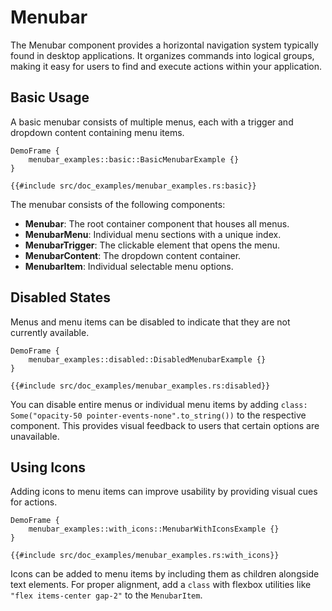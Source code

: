 # Menubar

The Menubar component provides a horizontal navigation system typically found in desktop applications. It organizes commands into logical groups, making it easy for users to find and execute actions within your application.

## Basic Usage

A basic menubar consists of multiple menus, each with a trigger and dropdown content containing menu items.

```inject-dioxus
DemoFrame {
    menubar_examples::basic::BasicMenubarExample {}
}
```

```rust, no_run
{{#include src/doc_examples/menubar_examples.rs:basic}}
```

The menubar consists of the following components:

- **Menubar**: The root container component that houses all menus.
- **MenubarMenu**: Individual menu sections with a unique index.
- **MenubarTrigger**: The clickable element that opens the menu.
- **MenubarContent**: The dropdown content container.
- **MenubarItem**: Individual selectable menu options.

## Disabled States

Menus and menu items can be disabled to indicate that they are not currently available.

```inject-dioxus
DemoFrame {
    menubar_examples::disabled::DisabledMenubarExample {}
}
```

```rust, no_run
{{#include src/doc_examples/menubar_examples.rs:disabled}}
```

You can disable entire menus or individual menu items by adding `class: Some("opacity-50 pointer-events-none".to_string())` to the respective component. This provides visual feedback to users that certain options are unavailable.

## Using Icons

Adding icons to menu items can improve usability by providing visual cues for actions.

```inject-dioxus
DemoFrame {
    menubar_examples::with_icons::MenubarWithIconsExample {}
}
```

```rust, no_run
{{#include src/doc_examples/menubar_examples.rs:with_icons}}
```

Icons can be added to menu items by including them as children alongside text elements. For proper alignment, add a `class` with flexbox utilities like `"flex items-center gap-2"` to the `MenubarItem`.

